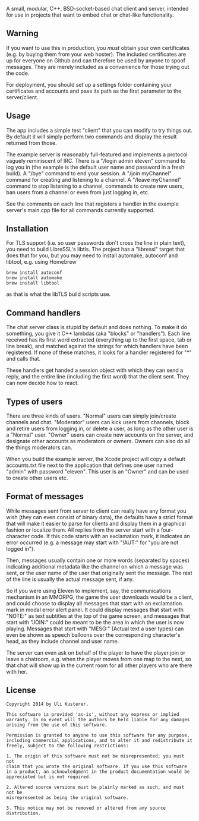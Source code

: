 A small, modular, C++, BSD-socket-based chat client and server, intended for use in
projects that want to embed chat or chat-like functionality.


Warning
-------

If you want to use this in production, you *must* obtain your own certificates (e.g.
by buying them from your web hoster). The included certificates are up for everyone
on Github and can therefore be used by anyone to spoof messages. They are merely
included as a convenience for those trying out the code.

For deployment, you should set up a settings folder containing your certificates and
accounts and pass its path as the first parameter to the server/client.


Usage
-----

The app includes a simple test "client" that you can modify to try things out. By
default it will simply perform two commands and display the result returned from
those.

The example server is reasonably full-featured and implements a protocol vaguely
reminiscent of IRC. There is a "/login admin eleven" command to log you in
(the example is the default user name and password in a fresh build). A "/bye" command
to end your session. A "/join myChannel" command for creating and listening to a
channel. A "/leave myChannel" command to stop listening to a channel, commands to
create new users, ban users from a channel or even from just logging in, etc.

See the comments on each line that registers a handler in the example server's
main.cpp file for all commands currently supported.


Installation
------------

For TLS support (i.e. so user passwords don't cross the line in plain text), you need
to build LibreSSL's libtls. The project has a "libressl" target that does that for you,
but you may need to install automake, autoconf and libtool, e.g. using Homebrew 

	brew install autoconf
	brew install automake
	brew install libtool

as that is what the libTLS build scripts use.


Command handlers
----------------

The chat server class is stupid by default and does nothing. To make it do something, you
give it C++ lambdas (aka "blocks" or "handlers"). Each line received has its first word
extracted (everything up to the first space, tab or line break), and matched against the
strings for which handlers have been registered. If none of these matches, it looks for a
handler registered for "*" and calls that.

These handlers get handed a session object with which they can send a reply, and
the entire line (including the first word) that the client sent. They can now
decide how to react.


Types of users
--------------

There are three kinds of users. "Normal" users can simply join/create channels and chat.
"Moderator" users can kick users from channels, block and retire users from logging in,
or delete a user, as long as the other user is a "Normal" user. "Owner" users can create
new accounts on the server, and designate other accounts as moderators or owners. Owners
can also do all the things moderators can.

When you build the example server, the Xcode project will copy a default accounts.txt
file next to the application that defines one user named "admin" with password "eleven".
This user is an "Owner" and can be used to create other users etc.


Format of messages
------------------

While messages sent from server to client can really have any format you wish (they can
even consist of binary data), the defaults have a strict format that will make it easier
to parse for clients and display them in a graphical fashion or localize them. All replies
from the server start with a four-character code. If this code starts with an exclamation
mark, it indicates an error occurred (e.g. a message may start with "!AUT:" for "you are
not logged in").

Then, messages usually contain one or more words (separated by spaces) indicating additional
metadata like the channel on which a message was sent, or the user name of the user that
originally sent the message. The rest of the line is usually the actual message sent, if any.

So if you were using Eleven to implement, say, the communications mechanism in an MMORPG,
the game the user downloads would be a client, and could choose to display all messages that
start with an exclamation mark in modal error alert panel. It could display messages that
start with "NOTE:" as text subtitles at the top of the game screen, and messages that start
with "JOIN:" could be meant to be the area in which the user is now playing. Messages that
start with "MESG:" (Actual text a user types) can even be shown as speech balloons over the
corresponding character's head, as they include channel and user name.

The server can even ask on behalf of the player to have the player join or leave a chatroom,
e.g. when the player moves from one map to the next, so that chat will show up in the current
room for all other players who are there with her. 


License
-------

    Copyright 2014 by Uli Kusterer.

    This software is provided 'as-is', without any express or implied
    warranty. In no event will the authors be held liable for any damages
    arising from the use of this software.

    Permission is granted to anyone to use this software for any purpose,
    including commercial applications, and to alter it and redistribute it
    freely, subject to the following restrictions:

    1. The origin of this software must not be misrepresented; you must not
    claim that you wrote the original software. If you use this software
    in a product, an acknowledgment in the product documentation would be
    appreciated but is not required.

    2. Altered source versions must be plainly marked as such, and must not be
    misrepresented as being the original software.

    3. This notice may not be removed or altered from any source
    distribution.
